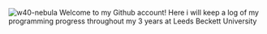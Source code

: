 ![w40-nebula](https://github.com/user-attachments/assets/bd9d6029-6cb5-475b-9bbb-a24c44c06fd1)
Welcome to my Github account!
Here i will keep a log of my programming progress throughout my 3 years at Leeds Beckett University


